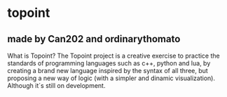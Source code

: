 # topoint
## made by Can202 and ordinarythomato

What is Topoint?
The Topoint project is a creative exercise to practice the standards of programming languages such as c++, python and lua, by creating a brand new
language inspired by the syntax of all three, but proposing a new way of logic (with a simpler and dinamic visualization). Although it´s still on development.
